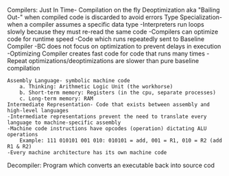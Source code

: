 Compilers:
	Just In Time- Compilation on the fly
		Deoptimization aka "Bailing Out-" when compiled code is discarded to avoid errors
	Type Specialization- when a compiler assumes a specific data type
	-Interpreters run loops slowly because they must re-read the same code
	-Compilers can optimize code for runtime speed
	-Code which runs repeatedly sent to Baseline Compiler
	-BC does not focus on optimization to prevent delays in execution
	-Optimizing Compiler creates fast code for code that runs many times
	-Repeat optimizations/deoptimizations are slower than pure baseline compilation

	Assembly Language- symbolic machine code
		a. Thinking: Arithmetic Logic Unit (the workhorse)
		b. Short-term memory: Registers (in the cpu, separate processes)
		c. Long-term memory: RAM
	Intermediate Representation- Code that exists between assembly and high-level languages
	-Intermediate representations prevent the need to translate every language to machine-specific assembly
	-Machine code instructions have opcodes (operation) dictating ALU operations
		Example: 111 010101 001 010: 010101 = add, 001 = R1, 010 = R2 (add R1 & R2)
	-Every machine architecture has its own machine code

Decompiler: Program which converts an executable back into source  cod 
